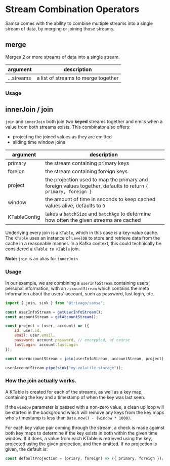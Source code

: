 # Stream Combination Operators

Samsa comes with the ability to combine multiple streams into a single stream of data, by merging or joining those streams.

## merge

Merges 2 or more streams of data into a single stream.

| argument   | description                         |
| ---------- | ----------------------------------- |
| ...streams | a list of streams to merge together |

### Usage

## innerJoin / join

`join` and `innerJoin` both join two **keyed** streams together and emits when a value from both streams exists. This combinator also offers:

-   projecting the joined values as they are emitted
-   sliding time window joins

| argument     | description                                                                                                   |
| ------------ | ------------------------------------------------------------------------------------------------------------- |
| primary      | the stream containing primary keys                                                                            |
| foreign      | the stream containing foreign keys                                                                            |
| project      | the projection used to map the primary and foreign values together, defaults to return `{ primary, foreign }` |
| window       | the amount of time in seconds to keep cached values alive, defaults to `0`                                    |
| KTableConfig | takes a `batchSize` and `batchAge` to determine how often the given streams are cached                        |

Underlying every join is a `KTable`, which in this case is a key-value cache. The `KTable` uses an instance of `LevelDB` to store and retrieve data from the cache in a reasonable manner. In a Kafka context, this could technically be considered a `KTable to KTable` join.

**Note:** `join` is an alias for `innerJoin`

### Usage

In our example, we are combining a `userInfoStream` containing users' personal information, with an `accountStream` which contains the meta information about the users' account, such as password, last login, etc.

```js
import { join, sink } from "@trivago/samsa";

const userInfoStream = getUserInfoStream();
const accountStream = getAccountStream();

const project = (user, account) => ({
    id: user.id,
    email: user.email,
    password: account.password, // encrypted, of course
    lastLogin: account.lastLogin
});

const userAccountStream = join(userInfoStream, accountStream, project);

userAccountStream.pipe(sink("my-volatile-storage"));
```

### How the join actually works.

A KTable is created for each of the streams, as well as a key map, containing the key and a timestamp of when the key was last seen.

If the `window` parameter is passed with a non-zero value, a clean up loop will be started in the background which will remove any keys from the key maps who's timestamp is less than `Date.now() - (window * 1000)`.

For each key value pair coming through the stream, a check is made against both key maps to determine if the key exists in both within the given time window. If it does, a value from each KTable is retrieved using the key, projected using the given projection, and then emitted. If no projection is given, the default is:

```javascript
const defaultProjection = (priary, foreign) => ({ primary, foreign });
```

<!-- TODO: -->
<!-- ## concat -->
